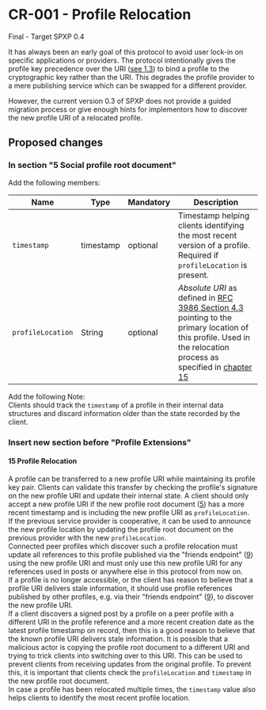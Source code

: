 # CR-001 - Profile Relocation
Final - Target SPXP 0.4

It has always been an early goal of this protocol to avoid user lock-in on specific applications or providers. The
protocol intentionally gives the profile key precedence over the URI
([see 1.3](https://github.com/spxp/spxp-specs/blob/v0.3/SPXP-Spec.md#13-unique-profile-identification)) to bind a
profile to the cryptographic key rather than the URI. This degrades the profile provider to a mere publishing service
which can be swapped for a different provider.

However, the current version 0.3 of SPXP does not provide a guided migration process or give enough hints for
implementors how to discover the new profile URI of a relocated profile.

## Proposed changes

### In section "5 Social profile root document"
Add the following members:

| Name | Type | Mandatory | Description |
|---|---|---|---|
| `timestamp` | timestamp | optional | Timestamp helping clients identifying the most recent version of a profile. Required if `profileLocation` is present. |
| `profileLocation` | String | optional | _Absolute URI_ as defined in [RFC 3986 Section 4.3](https://tools.ietf.org/html/rfc3986#section-4.3) pointing to the primary location of this profile. Used in the relocation process as specified in [chapter 15](#15-profile-relocation) |

Add the following Note:  
Clients should track the `timestamp` of a profile in their internal data structures and discard information older than
the state recorded by the client.

### Insert new section before "Profile Extensions"

#### 15 Profile Relocation
A profile can be transferred to a new profile URI while maintaining its profile key pair. Clients can validate this
transfer by checking the profile's signature on the new profile URI and update their internal state. A client should
only accept a new profile URI if the new profile root document ([5](#5-social-profile-root-document)) has a more recent
timestamp and is including the new profile URI as `profileLocation`.  
If the previous service provider is cooperative, it can be used to announce the new profile location by updating the
profile root document on the previous provider with the new `profileLocation`.  
Connected peer profiles which discover such a profile relocation must update all references to this profile published
via the "friends endpoint" ([9](../SPXP-Spec.md#9-friends-endpoint)) using the new profile URI and must only use this
new profile URI for any references used in posts or anywhere else in this protocol from now on.  
If a profile is no longer accessible, or the client has reason to believe that a profile URI delivers stale information,
it should use profile references published by other profiles, e.g. via their "friends endpoint"
([9](../SPXP-Spec.md#9-friends-endpoint)), to discover the new profile URI.  
If a client discovers a signed post by a profile on a peer profile with a different URI in the profile reference and a
more recent creation date as the latest profile timestamp on record, then this is a good reason to believe that the
known profile URI delivers stale information.
It is possible that a malicious actor is copying the profile root document to a different URI and trying to trick
clients into switching over to this URI. This can be used to prevent clients from receiving updates from the original
profile. To prevent this, it is important that clients check the `profileLocation` and `timestamp` in the new profile
root document.  
In case a profile has been relocated multiple times, the `timestamp` value also helps clients to identify the most
recent profile location.  
